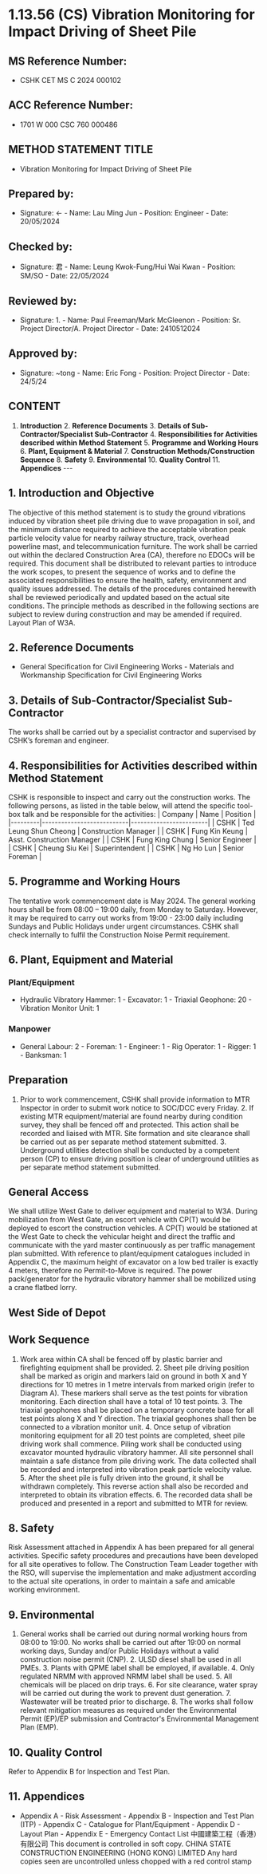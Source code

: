 # 1.13.56 (CS) Vibration Monitoring for Impact Driving of Sheet Pile
## MS Reference Number:
- CSHK CET MS C 2024 000102
## ACC Reference Number:
- 1701 W 000 CSC 760 000486
## METHOD STATEMENT TITLE
- Vibration Monitoring for Impact Driving of Sheet Pile
## Prepared by:
- Signature: ← - Name: Lau Ming Jun - Position: Engineer - Date: 20/05/2024
## Checked by:
- Signature: 君 - Name: Leung Kwok-Fung/Hui Wai Kwan - Position: SM/SO - Date: 22/05/2024
## Reviewed by:
- Signature: 1. - Name: Paul Freeman/Mark McGleenon - Position: Sr. Project Director/A. Project Director - Date: 2410512024
## Approved by:
- Signature: ~tong - Name: Eric Fong - Position: Project Director - Date: 24/5/24
## CONTENT
1. **Introduction** 2. **Reference Documents** 3. **Details of Sub-Contractor/Specialist Sub-Contractor** 4. **Responsibilities for Activities described within Method Statement** 5. **Programme and Working Hours** 6. **Plant, Equipment & Material** 7. **Construction Methods/Construction Sequence** 8. **Safety** 9. **Environmental** 10. **Quality Control** 11. **Appendices**  ---
## 1. Introduction and Objective
The objective of this method statement is to study the ground vibrations induced by vibration sheet pile driving due to wave propagation in soil, and the minimum distance required to achieve the acceptable vibration peak particle velocity value for nearby railway structure, track, overhead powerline mast, and telecommunication furniture. The work shall be carried out within the declared Construction Area (CA), therefore no EDOCs will be required. This document shall be distributed to relevant parties to introduce the work scopes, to present the sequence of works and to define the associated responsibilities to ensure the health, safety, environment and quality issues addressed. The details of the procedures contained herewith shall be reviewed periodically and updated based on the actual site conditions. The principle methods as described in the following sections are subject to review during construction and may be amended if required. Layout Plan of W3A.
## 2. Reference Documents
- General Specification for Civil Engineering Works - Materials and Workmanship Specification for Civil Engineering Works
## 3. Details of Sub-Contractor/Specialist Sub-Contractor
The works shall be carried out by a specialist contractor and supervised by CSHK’s foreman and engineer.
## 4. Responsibilities for Activities described within Method Statement
CSHK is responsible to inspect and carry out the construction works. The following persons, as listed in the table below, will attend the specific tool-box talk and be responsible for the activities:  | Company | Name                      | Position               | |---------|---------------------------|------------------------| | CSHK    | Ted Leung Shun Cheong     | Construction Manager   | | CSHK    | Fung Kin Keung            | Asst. Construction Manager | | CSHK    | Fung King Chung           | Senior Engineer        | | CSHK    | Cheung Siu Kei            | Superintendent         | | CSHK    | Ng Ho Lun                 | Senior Foreman         |
## 5. Programme and Working Hours
The tentative work commencement date is May 2024. The general working hours shall be from 08:00 – 19:00 daily, from Monday to Saturday. However, it may be required to carry out works from 19:00 - 23:00 daily including Sundays and Public Holidays under urgent circumstances. CSHK shall check internally to fulfil the Construction Noise Permit requirement.
## 6. Plant, Equipment and Material
### Plant/Equipment
- Hydraulic Vibratory Hammer: 1 - Excavator: 1 - Triaxial Geophone: 20 - Vibration Monitor Unit: 1
### Manpower
- General Labour: 2 - Foreman: 1 - Engineer: 1 - Rig Operator: 1 - Rigger: 1 - Banksman: 1
## Preparation
1. Prior to work commencement, CSHK shall provide information to MTR Inspector in order to submit work notice to SOC/DCC every Friday. 2. If existing MTR equipment/material are found nearby during condition survey, they shall be fenced off and protected. This action shall be recorded and liaised with MTR. Site formation and site clearance shall be carried out as per separate method statement submitted. 3. Underground utilities detection shall be conducted by a competent person (CP) to ensure driving position is clear of underground utilities as per separate method statement submitted.
## General Access
We shall utilize West Gate to deliver equipment and material to W3A. During mobilization from West Gate, an escort vehicle with CP(T) would be deployed to escort the construction vehicles. A CP(T) would be stationed at the West Gate to check the vehicular height and direct the traffic and communicate with the yard master continuously as per traffic management plan submitted. With reference to plant/equipment catalogues included in Appendix C, the maximum height of excavator on a low bed trailer is exactly 4 meters, therefore no Permit-to-Move is required. The power pack/generator for the hydraulic vibratory hammer shall be mobilized using a crane flatbed lorry.
## West Side of Depot

## Work Sequence
1. Work area within CA shall be fenced off by plastic barrier and firefighting equipment shall be provided. 2. Sheet pile driving position shall be marked as origin and markers laid on ground in both X and Y directions for 10 metres in 1 metre intervals from marked origin (refer to Diagram A). These markers shall serve as the test points for vibration monitoring. Each direction shall have a total of 10 test points. 3. The triaxial geophones shall be placed on a temporary concrete base for all test points along X and Y direction. The triaxial geophones shall then be connected to a vibration monitor unit. 4. Once setup of vibration monitoring equipment for all 20 test points are completed, sheet pile driving work shall commence. Piling work shall be conducted using excavator mounted hydraulic vibratory hammer. All site personnel shall maintain a safe distance from pile driving work. The data collected shall be recorded and interpreted into vibration peak particle velocity value. 5. After the sheet pile is fully driven into the ground, it shall be withdrawn completely. This reverse action shall also be recorded and interpreted to obtain its vibration effects. 6. The recorded data shall be produced and presented in a report and submitted to MTR for review.
## 8. Safety
Risk Assessment attached in Appendix A has been prepared for all general activities. Specific safety procedures and precautions have been developed for all site operatives to follow. The Construction Team Leader together with the RSO, will supervise the implementation and make adjustment according to the actual site operations, in order to maintain a safe and amicable working environment.
## 9. Environmental
1. General works shall be carried out during normal working hours from 08:00 to 19:00. No works shall be carried out after 19:00 on normal working days, Sunday and/or Public Holidays without a valid construction noise permit (CNP). 2. ULSD diesel shall be used in all PMEs. 3. Plants with QPME label shall be employed, if available. 4. Only regulated NRMM with approved NRMM label shall be used. 5. All chemicals will be placed on drip trays. 6. For site clearance, water spray will be carried out during the work to prevent dust generation. 7. Wastewater will be treated prior to discharge. 8. The works shall follow relevant mitigation measures as required under the Environmental Permit (EP)/EP submission and Contractor's Environmental Management Plan (EMP).
## 10. Quality Control
Refer to Appendix B for Inspection and Test Plan.
## 11. Appendices
- Appendix A - Risk Assessment - Appendix B - Inspection and Test Plan (ITP) - Appendix C - Catalogue for Plant/Equipment - Appendix D - Layout Plan - Appendix E - Emergency Contact List  中國建築工程（香港）有限公司 This document is controlled in soft copy.  CHINA STATE CONSTRUCTION ENGINEERING (HONG KONG) LIMITED Any hard copies seen are uncontrolled unless chopped with a red control stamp